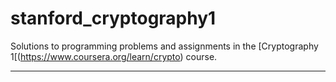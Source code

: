 # stanford_cryptography1

Solutions to programming problems and assignments in the [Cryptography 1[(https://www.coursera.org/learn/crypto) course.

---
